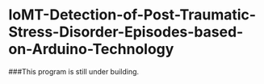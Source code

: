 # IoMT-Detection-of-Post-Traumatic-Stress-Disorder-Episodes-based-on-Arduino-Technology

###This program is still under building.
